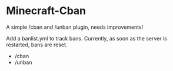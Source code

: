 # Minecraft-Cban
A simple /cban and /unban plugin, needs improvements!

Add a banlist.yml to track bans. Currently, as soon as the server is restarted, bans are reset.

- /cban
- /unban


